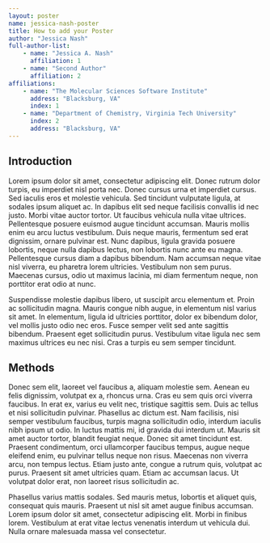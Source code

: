 ```yaml
---
layout: poster
name: jessica-nash-poster
title: How to add your Poster
author: "Jessica Nash"
full-author-list:
    - name: "Jessica A. Nash"
      affiliation: 1
    - name: "Second Author"
      affiliation: 2
affiliations:
    - name: "The Molecular Sciences Software Institute"
      address: "Blacksburg, VA"
      index: 1
    - name: "Department of Chemistry, Virginia Tech University"
      index: 2
      address: "Blacksburg, VA"
---
```


## Introduction

Lorem ipsum dolor sit amet, consectetur adipiscing elit. Donec rutrum dolor turpis, eu imperdiet nisl porta nec. Donec cursus urna et imperdiet cursus. Sed iaculis eros et molestie vehicula. Sed tincidunt vulputate ligula, at sodales ipsum aliquet ac. In dapibus elit sed neque facilisis convallis id nec justo. Morbi vitae auctor tortor. Ut faucibus vehicula nulla vitae ultrices. Pellentesque posuere euismod augue tincidunt accumsan. Mauris mollis enim eu arcu luctus vestibulum. Duis neque mauris, fermentum sed erat dignissim, ornare pulvinar est. Nunc dapibus, ligula gravida posuere lobortis, neque nulla dapibus lectus, non lobortis nunc ante eu magna. Pellentesque cursus diam a dapibus bibendum. Nam accumsan neque vitae nisl viverra, eu pharetra lorem ultricies. Vestibulum non sem purus. Maecenas cursus, odio ut maximus lacinia, mi diam fermentum neque, non porttitor erat odio at nunc.

Suspendisse molestie dapibus libero, ut suscipit arcu elementum et. Proin ac sollicitudin magna. Mauris congue nibh augue, in elementum nisl varius sit amet. In elementum, ligula id ultricies porttitor, dolor ex bibendum dolor, vel mollis justo odio nec eros. Fusce semper velit sed ante sagittis bibendum. Praesent eget sollicitudin purus. Vestibulum vitae ligula nec sem maximus ultrices eu nec nisi. Cras a turpis eu sem semper tincidunt.

## Methods
Donec sem elit, laoreet vel faucibus a, aliquam molestie sem. Aenean eu felis dignissim, volutpat ex a, rhoncus urna. Cras eu sem quis orci viverra faucibus. In erat ex, varius eu velit nec, tristique sagittis sem. Duis ac tellus et nisi sollicitudin pulvinar. Phasellus ac dictum est. Nam facilisis, nisi semper vestibulum faucibus, turpis magna sollicitudin odio, interdum iaculis nibh ipsum ut odio. In luctus mattis mi, id gravida dui interdum ut. Mauris sit amet auctor tortor, blandit feugiat neque. Donec sit amet tincidunt est. Praesent condimentum, orci ullamcorper faucibus tempus, augue neque eleifend enim, eu pulvinar tellus neque non risus. Maecenas non viverra arcu, non tempus lectus. Etiam justo ante, congue a rutrum quis, volutpat ac purus. Praesent sit amet ultricies quam. Etiam ac accumsan lacus. Ut volutpat dolor erat, non laoreet risus sollicitudin ac.

Phasellus varius mattis sodales. Sed mauris metus, lobortis et aliquet quis, consequat quis mauris. Praesent ut nisl sit amet augue finibus accumsan. Lorem ipsum dolor sit amet, consectetur adipiscing elit. Morbi in finibus lorem. Vestibulum at erat vitae lectus venenatis interdum ut vehicula dui. Nulla ornare malesuada massa vel consectetur.